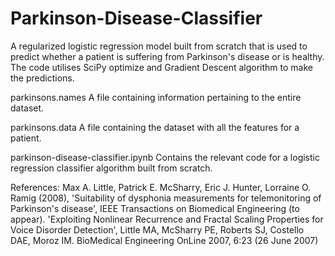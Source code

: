 # Parkinson-Disease-Classifier
A regularized logistic regression model built from scratch that is used to predict whether a patient is suffering from Parkinson's disease or is healthy. The code utilises SciPy optimize and Gradient Descent algorithm to make the predictions.

parkinsons.names
A file containing information pertaining to the entire dataset.

parkinsons.data
A file containing the dataset with all the features for a patient.

parkinson-disease-classifier.ipynb
Contains the relevant code for a logistic regression classifier algorithm built from scratch.

References:
Max A. Little, Patrick E. McSharry, Eric J. Hunter, Lorraine O. Ramig (2008), 'Suitability of dysphonia measurements for telemonitoring of Parkinson's disease', IEEE Transactions on Biomedical Engineering (to appear).
'Exploiting Nonlinear Recurrence and Fractal Scaling Properties for Voice Disorder Detection', Little MA, McSharry PE, Roberts SJ, Costello DAE, Moroz IM. BioMedical Engineering OnLine 2007, 6:23 (26 June 2007)
